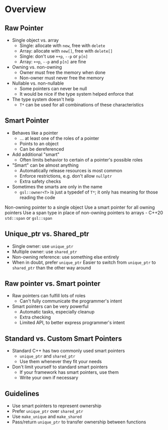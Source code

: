 # Overview

## Raw Pointer

- Single object vs. array
  - Single: allocate with `new`, free with `delete`
  - Array: allocate with `new[]`, free with `delete[]`
  - Single: don't use `++p`, `--p` or `p[n]`
  - Array: `++p`, `--p` and `p[n]` are fine
- Owning vs. non-owning
  - Owner must free the memory when done
  - Non-owner must never free the memory
- Nullable vs. non-nullable
  - Some pointers can never be null
  - It would be nice if the type system helped enforce that
- The type system doesn't help
  - `T*` can be used for all combinations of these characteristics

## Smart Pointer

- Behaves like a pointer
  - ... at least one of the roles of a pointer
  - Points to an object
  - Can be dereferenced
- Add additional "smart"
  - Often limits behavior to certain of a pointer's possible roles
- "Smart" can be almost anything
  - Automatically release resources is most common
  - Enforce restrictions, e.g. don't allow `nullptr`
  - Extra safety checks
- Sometimes the smarts are only in the name
  - `gsl::owner<T>` is just a typedef of `T*`; it only has meaning for those reading the code

Non-owning pointer to a single object
Use a smart pointer for all owning pointers
Use a span type in place of non-owning pointers to arrays
    - C++20 `std::span` or `gsl::span`

## Unique_ptr vs. Shared_ptr

- Single owner: use `unique_ptr`
- Multiple owner: use `shared_ptr`
- Non-owning reference: use something else entirely
- When in doubt, prefer `unique_ptr`
    Easier to switch from `unique_ptr` to `shared_ptr` than the other way around

## Raw pointer vs. Smart pointer

- Raw pointers can fulfill lots of roles
  - Can't fully communicate the programmer's intent
- Smart pointers can be very powerful
  - Automatic tasks, especially cleanup
  - Extra checking
  - Limited API, to better express programmer's intent

## Standard vs. Custom Smart Pointers

- Standard C++ has two commonly used smart pointers
  - `unique_ptr` and `shared_ptr`
  - Use them whenever they fit your needs
- Don't limit yourself to standard smart pointers
  - If your framework has smart pointers, use them
  - Write your own if necessary

## Guidelines

- Use smart pointers to represent ownership
- Prefer `unique_ptr` over `shared_ptr`
- Use `make_unique` and `make_shared`
- Pass/return `unique_ptr` to transfer ownership between functions
